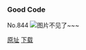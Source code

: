 ### Good Code
No.844
![图片不见了~~~](https://imgs.xkcd.com/comics/good_code.png)

[原址](https://xkcd.com//844) [下载](https://imgs.xkcd.com/comics/good_code.png)

